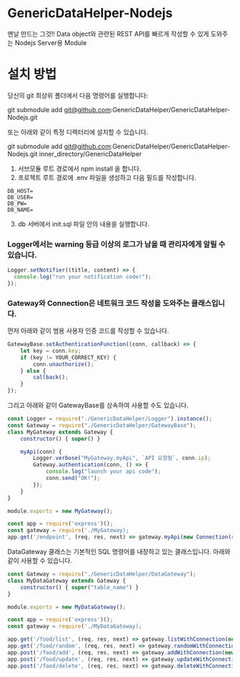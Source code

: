 # GenericDataHelper-Nodejs
맨날 만드는 그것!! Data object와 관련된 REST API를 빠르게 작성할 수 있게 도와주는 Nodejs Server용 Module

# 설치 방법
당신의 git 최상위 폴더에서 다음 명령어를 실행합니다:

 git submodule add git@github.com:GenericDataHelper/GenericDataHelper-Nodejs.git
 
또는 아래와 같이 특정 디렉터리에 설치할 수 있습니다.

  git submodule add git@github.com:GenericDataHelper/GenericDataHelper-Nodejs.git inner_directory/GenericDataHelper


1. 서브모듈 루트 경로에서 npm install 을 합니다.
2. 프로젝트 루트 경로에 .env 파일을 생성하고 다음 필드를 작성합니다.
```
DB_HOST=
DB_USER=
DB_PW=
DB_NAME=
```
3. db 서버에서 init.sql 파일 안의 내용을 실행합니다.



### Logger에서는 warning 등급 이상의 로그가 남을 때 관리자에게 알릴 수 있습니다. 
```javascript 
Logger.setNotifier((title, content) => {
  console.log("run your notification code!");
});
```

### Gateway와 Connection은 네트워크 코드 작성을 도와주는 클래스입니다.

먼저 아래와 같이 범용 사용자 인증 코드를 작성할 수 있습니다.
```javascript 
GatewayBase.setAuthenticationFunction((conn, callback) => {
    let key = conn.key;
    if (key != YOUR_CORRECT_KEY) {
        conn.unauthorize();
    } else {
        callback();
    }
});
```

그리고 아래와 같이 GatewayBase를 상속하여 사용할 수도 있습니다.

```javascript 
const Logger = require("./GenericDataHelper/Logger").instance();
const Gateway = require("./GenericDataHelper/GatewayBase");
class MyGateway extends Gateway {
    constructor() { super() }

    myApi(conn) {
        Logger.verbose("MyGateway.myApi", `API 요청됨`, conn.ip);
        Gateway.authentication(conn, () => {
            console.log("launch your api code");
            conn.send("OK!");
        });
    }
}

module.exports = new MyGateway();
```
```javascript 
const app = require('express')();
const gateway = require('./MyGateway);
app.get('/endpoint', (req, res, next) => gateway.myApi(new Connection(req, res)));
```


DataGateway 클래스는 기본적인 SQL 명령어를 내장하고 있는 클래스입니다. 아래와 같이 사용할 수 있습니다.

```javascript 
const Gateway = require("./GenericDataHelper/DataGateway");
class MyDataGateway extends Gateway {
    constructor() { super("table_name") }
}

module.exports = new MyDataGateway();
```
```javascript 
const app = require('express')();
const gateway = require('./MyDataGateway);

app.get('/food/list', (req, res, next) => gateway.listWithConnection(new Connection(req, res)));
app.get('/food/random', (req, res, next) => gateway.randomWithConnection(new Connection(req, res)));
app.post('/food/add', (req, res, next) => gateway.addWithConnection(new Connection(req, res)));
app.post('/food/update', (req, res, next) => gateway.updateWithConnection(new Connection(req, res)));
app.post('/food/delete', (req, res, next) => gateway.deleteWithConnection(new Connection(req, res)));
```
